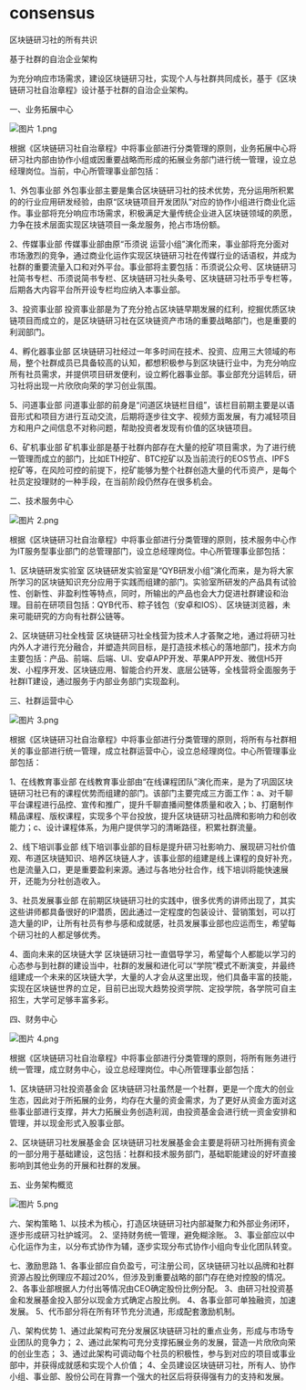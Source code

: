 # consensus
区块链研习社的所有共识

基于社群的自治企业架构

为充分响应市场需求，建设区块链研习社，实现个人与社群共同成长，基于《区块链研习社自治章程》设计基于社群的自治企业架构。

一、业务拓展中心

![图片 1.png](https://upload-images.jianshu.io/upload_images/528413-c1d53b4e11534a52.png?imageMogr2/auto-orient/strip%7CimageView2/2/w/1240)


根据《区块链研习社自治章程》中将事业部进行分类管理的原则，业务拓展中心将研习社内部由协作小组或因重要战略而形成的拓展业务部门进行统一管理，设立总经理岗位。当前，中心所管理事业部包括：

1、外包事业部
外包事业部主要是集合区块链研习社的技术优势，充分运用所积累的的行业应用研发经验，由原“区块链项目开发团队”对应的协作小组进行商业化运作。事业部将充分响应市场需求，积极满足大量传统企业进入区块链领域的夙愿，力争在技术层面实现区块链项目一条龙服务，抢占市场份额。

2、传媒事业部
传媒事业部由原“币须说 运营小组”演化而来，事业部将充分面对市场激烈的竞争，通过商业化运作实现区块链研习社在传媒行业的话语权，并成为社群的重要流量入口和对外平台。事业部将主要包括：币须说公众号、区块链研习社简书专栏、币须说简书专栏、区块链研习社头条号、区块链研习社币乎专栏等，后期各大内容平台所开设专栏均应纳入本事业部。

3、投资事业部
投资事业部是为了充分抢占区块链早期发展的红利，挖掘优质区块链项目而成立的，是区块链研习社在区块链资产市场的重要战略部门，也是重要的利润部门。

4、孵化器事业部
区块链研习社经过一年多时间在技术、投资、应用三大领域的布局，整个社群成员已具备较高的认知，都想积极参与到区块链行业中，为充分响应所有社员需求，并提供项目研发便利，设立孵化器事业部。事业部充分运转后，研习社将出现一片欣欣向荣的学习创业氛围。

5、问道事业部
问道事业部的前身是“问道区块链栏目组”，该栏目前期主要是以语音形式和项目方进行互动交流，后期将逐步往文字、视频方面发展，有力减轻项目方和用户之间信息不对称问题，帮助投资者发现有价值的区块链项目。

6、矿机事业部
矿机事业部是基于社群内部存在大量的挖矿项目需求，为了进行统一管理而成立的部门，比如ETH挖矿、BTC挖矿以及当前流行的EOS节点、IPFS挖矿等，在风险可控的前提下，挖矿能够为整个社群创造大量的代币资产，是每个社员定投理财的一种手段，在当前阶段仍然存在很多机会。

二、技术服务中心

![图片 2.png](https://upload-images.jianshu.io/upload_images/528413-b724e4fa8f17f698.png?imageMogr2/auto-orient/strip%7CimageView2/2/w/1240)

根据《区块链研习社自治章程》中将事业部进行分类管理的原则，技术服务中心作为IT服务型事业部门的总管理部门，设立总经理岗位。中心所管理事业部包括：


1、区块链研发实验室
区块链研发实验室是“QYB研发小组”演化而来，是为将大家所学习的区块链知识充分应用于实践而组建的部门。实验室所研发的产品具有试验性、创新性、非盈利性等特点，同时，所输出的产品也会大力促进社群建设和治理。目前在研项目包括：QYB代币、粽子钱包（安卓和IOS）、区块链浏览器，未来可能研究的方向有社群公链等。

2、区块链研习社全栈营
区块链研习社全栈营为技术人才荟聚之地，通过将研习社内外人才进行充分融合，并塑造共同目标，是打造技术核心的落地部门，技术方向主要包括：产品、前端、后端、UI、安卓APP开发、苹果APP开发、微信H5开发、小程序开发、区块链应用、智能合约开发、底层公链等，全栈营将全面服务于社群IT建设，通过服务于内部业务部门实现盈利。

三、社群运营中心

![图片 3.png](https://upload-images.jianshu.io/upload_images/528413-3cc3662985478b83.png?imageMogr2/auto-orient/strip%7CimageView2/2/w/1240)



根据《区块链研习社自治章程》中将事业部进行分类管理的原则，将所有与社群相关的事业部进行统一管理，成立社群运营中心，设立总经理岗位。中心所管理事业部包括：

1、在线教育事业部
在线教育事业部由“在线课程团队”演化而来，是为了巩固区块链研习社已有的课程优势而组建的部门。该部门主要完成三方面工作：a、对千聊平台课程进行品控、宣传和推广，提升千聊直播间整体质量和收入；b、打磨制作精品课程、版权课程，实现多个平台投放，提升区块链研习社品牌和影响力和创收能力；c、设计课程体系，为用户提供学习的清晰路径，积累社群流量。

2、线下培训事业部
线下培训事业部的目标是提升研习社影响力、展现研习社价值观、布道区块链知识、培养区块链人才，该事业部的组建是线上课程的良好补充，也是流量入口，更是重要盈利来源。通过与各地分社合作，线下培训将能快速展开，还能为分社创造收入。

3、社员发展事业部
在前期区块链研习社的实践中，很多优秀的讲师出现了，其实这些讲师都具备很好的IP潜质，因此通过一定程度的包装设计、营销策划，可以打造大量的IP，让所有社员有参与感和成就感，社员发展事业部也应运而生，希望每个研习社的人都足够优秀。

4、面向未来的区块链大学
区块链研习社一直倡导学习，希望每个人都能以学习的心态参与到社群的建设当中，社群的发展和进化可以“学院”模式不断演变，并最终组建成一个未来的区块链大学，大量的人才会从这里出现，他们具备丰富的技能，实现在区块链世界的立足，目前已出现大趋势投资学院、定投学院，各学院可自主招生，大学可足够丰富多彩。

四、财务中心

![图片 4.png](https://upload-images.jianshu.io/upload_images/528413-c051b67862a6be29.png?imageMogr2/auto-orient/strip%7CimageView2/2/w/1240)

根据《区块链研习社自治章程》中将事业部进行分类管理的原则，将所有账务进行统一管理，成立财务中心，设立总经理岗位。中心所管理事业部包括：

1、区块链研习社投资基金会
区块链研习社虽然是一个社群，更是一个庞大的创业生态，因此对于所拓展的业务，均存在大量的资金需求，为了更好从资金方面对这些事业部进行支撑，并大力拓展业务创造利润，由投资基金会进行统一资金安排和管理，并以现金形式入股事业部。

2、区块链研习社发展基金会
区块链研习社发展基金会主要是将研习社所拥有资金的一部分用于基础建设，这包括：社群和技术服务部门，基础职能建设的好坏直接影响到其他业务的开展和社群的发展。

五、业务架构概览

![图片 5.png](https://upload-images.jianshu.io/upload_images/528413-5ac4642e72212dcf.png?imageMogr2/auto-orient/strip%7CimageView2/2/w/1240)

六、架构策略
1、以技术为核心，打造区块链研习社内部凝聚力和外部业务闭环，逐步形成研习社护城河。
2、坚持财务统一管理，避免糊涂账。
3、事业部应以中心化运作为主，以分布式协作为辅，逐步实现分布式协作小组向专业化团队转变。

七、激励思路
1、各事业部应自负盈亏，可注册公司，区块链研习社以品牌和社群资源占股比例理应不超过20%，但涉及到重要战略的部门存在绝对控股的情况。
2、各事业部根据人力付出等情况由CEO确定股份比例分配。
3、由研习社投资基金和发展基金投入部分以现金方式确定占股比例。
4、各事业部可单独融资，加速发展。
5、代币部分将在所有环节充分流通，形成配套激励机制。

八、架构优势
1、通过此架构可充分发展区块链研习社的重点业务，形成与市场专业团队的竞争力；
2、通过此架构可充分支撑拓展业务的发展，营造一片欣欣向荣的创业生态；
3、通过此架构可调动每个社员的积极性，参与到对应的项目或事业部中，并获得成就感和实现个人价值；
4、全员建设区块链研习社，所有人、协作小组、事业部、股份公司在背靠一个强大的社区后将获得强有力的支持和发展。







